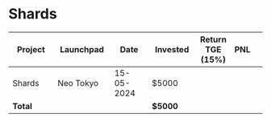 # Shards



<table data-full-width="true"><thead><tr><th width="152">Project</th><th width="138">Launchpad</th><th width="132">Date</th><th width="133">Invested</th><th>Return TGE (15%)</th><th>PNL</th><th></th></tr></thead><tbody><tr><td>Shards</td><td>Neo Tokyo</td><td>15-05-2024</td><td>$5000</td><td></td><td></td><td></td></tr><tr><td><strong>Total</strong></td><td></td><td></td><td><strong>$5000</strong></td><td></td><td></td><td></td></tr></tbody></table>

